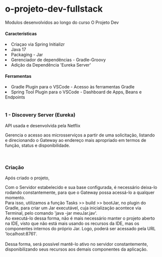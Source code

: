 # o-projeto-dev-fullstack

Modulos desenvolvidos ao longo do curso O Projeto Dev

#### Características
<li>Criaçao via Spring Initializr</li>
<li>Java 17</li>
<li>Packaging - Jar</li>
<li>Gerenciador de dependências - Gradle-Groovy</li>
<li>Adição da Dependência 'Eureka Server'</li>

#### Ferramentas
<li>Gradle Plugin para o VSCode - Acesso às ferramentas Gradle</li>
<li>Spring Tool Plugin para o VSCode - Dashboard de Apps, Beans e Endpoints</li>

</br>

### 1 - Discovery Server (Eureka)
<p>API usada e desenvolvida pela Netflix</p>
<p>Gerencia o acesso aos microsserviços a partir de uma solicitação, listando e direcionando o Gateway ao endereço mais apropriado em termos de função, status e disponibilidade.</p><br>

### Criação
<p>Após criado o projeto, </p>

<p>
Com o Servidor estabelecido e sua base configurada, é necessário deixa-lo rodando constantemente, para que o Gateway possa acessá-lo a qualquer momento.<br>
Para isso, utilizamos a função Tasks >> build >> bootJar, no plugin do Gradle, para criar um Jar executável, cuja inicialização acontece via Terminal, pelo comando 'java -jar meuJar.jav'.<br>
Ao executá-lo dessa forma, não é mais necessário manter o projeto aberto na IDE, visto que não está mais usando os recursos da IDE, mas os componentes internos do próprio Jar. Logo, poderá ser acessado pela URL 'localhost:8761'.<br><br>
Dessa forma, será possível mantê-lo ativo no servidor constantemente, disponibilizando seus recursos aos demais componentes da aplicação.
</p>


